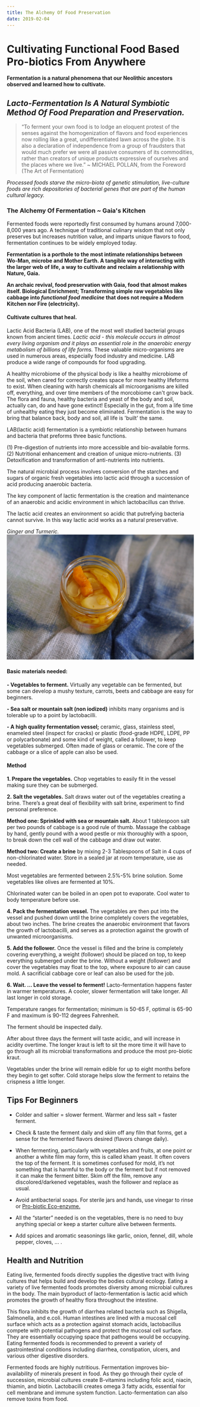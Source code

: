 ```yaml
---
title: The Alchemy Of Food Preservation
date: 2019-02-04
---
```


# Cultivating Functional Food Based Pro-biotics From Anywhere

**Fermentation is a natural phenomena that our Neolithic ancestors observed and learned how to cultivate.**

## *Lacto-Fermentation Is A Natural Symbiotic Method Of Food Preparation and Preservation.*

> “To ferment your own food is to lodge an eloquent protest of the senses against the homogenization of flavors and food experiences now rolling like a great, undifferentiated lawn across the globe. It is also a declaration of independence from a group of fraudsters that would much prefer we were all passive consumers of its commodities, rather than creators of unique products expressive of ourselves and the places where we live.” ~ MICHAEL POLLAN, from the Foreword (The Art of Fermentation)

*Processed foods starve the micro-biota of genetic stimulation, live-culture foods are rich depositories of bacterial genes that are part of the human cultural legacy.*

### The Alchemy Of Fermentation ~ Gaia's Kitchen

Fermented foods were reportedly first consumed by humans around 7,000-8,000 years ago. A technique of traditional culinary wisdom that not only preserves but increases nutrition value, and imparts unique flavors to food, fermentation continues to be widely employed today.

**Fermentation is a porthole to the most intimate relationships between Wo-Man, microbe and Mother Earth. A tangible way of interacting with the larger web of life, a way to cultivate and reclaim a relationship with Nature, Gaia.**

**An archaic revival, food preservation with Gaia, food that almost makes itself. Biological Enrichment; Transforming simple raw vegetables like cabbage into *functional food medicine* that does not require a Modern Kitchen nor Fire (electricity).**

#### Cultivate cultures that heal.
 
Lactic Acid Bacteria (LAB), one of the most well studied bacterial groups known from ancient times. *Lactic acid - this molecule occurs in almost every living organism and it plays an essential role in the anaerobic energy metabolism of billions of life forms.* These valuable micro-organisms are used in numerous areas, especially food industry and medicine. LAB produce a wide range of compounds for food upgrading.
 
A healthy microbiome of the physical body is like a healthy microbiome of the soil, when cared for correctly creates space for more healthy lifeforms to exist. When cleaning with harsh chemicals all microorganisms are killed off, everything, and over time members of the morcobiome can't grow back. The flora and fauna, healthy bacteria and yeast of the body and soil, actually can, do and have gone extinct! Especially in the gut, from a life time of unhealthy eating they just become eliminated. Fermentation is the way to bring that balance back, body and soil, all life is 'built' the same.
 
LAB(lactic acid) fermentation is a symbiotic relationship between humans and bacteria that preforms three basic functions.

(1) Pre-digestion of nutrients into more accessible and bio-available forms.
(2) Nutritional enhancement and creation of unique
micro-nutrients.
(3) Detoxification and transformation of anti-nutrients into nutrients.

The natural microbial process involves conversion of the starches and sugars of organic fresh vegetables into lactic acid through a succession of acid producing anaerobic bacteria. 

The key component of lactic fermentation is the creation and maintenance of an anaerobic and acidic environment in which lactobacillus can thrive. 

The lactic acid creates an environment so acidic that putrefying bacteria cannot survive. In this way lactic acid works as a natural preservative.

*Ginger and Turmeric.*
![Ginger and Turmeric](./lactoFermentImages/gingerTumeric_web.JPG)

#### Basic materials needed:

**- Vegetables to ferment.** Virtually any vegetable  can be fermented, but some can develop a mushy texture, carrots, beets and cabbage are easy for beginners.

**- Sea salt or mountain salt (non iodized)** inhibits many organisms and is tolerable up to a point by lactobacilli.

**- A high quality fermentation vessel;** ceramic, glass, stainless steel, enameled steel (inspect for cracks) or plastic (food-grade HDPE, LDPE, PP or polycarbonate) and some kind of weight, called a follower, to keep vegetables submerged. Often made of glass or ceramic. The core of the cabbage or a slice of apple can also be used.

#### Method

**1. Prepare the vegetables.**
Chop vegetables to easily fit in the vessel making sure they can be submerged.

**2. Salt the vegetables.**
Salt draws water out of the vegetables creating a brine.
There’s a great deal of flexibility with salt brine, experiment to find personal preference.

**Method one: Sprinkled with sea or mountain salt.** About 1 tablespoon salt per two pounds of cabbage is a good rule of thumb. Massage the cabbage by hand, gently pound with a wood pestle or mix thoroughly with a spoon, to break down the cell wall of the cabbage and draw out water.

**Method two: Create a brine** by mixing 2-3 Tablespoons of Salt in 4 cups of non-chlorinated water. Store in a sealed jar at room temperature, use as needed. 

Most vegetables are fermented between 2.5%-5% brine solution. Some vegetables like olives are fermented at 10%.

Chlorinated water can be boiled in an open pot to evaporate. Cool water to body temperature before use.

**4. Pack the fermentation vessel.**
The vegetables are then put into the vessel and pushed down until the brine completely covers the vegetables, about two inches. The brine creates the anaerobic environment that favors the growth of lactobacilli, and serves as a protection against the growth of unwanted microorganisms.

**5. Add the follower.**
Once the vessel is filled and the brine is completely covering everything, a weight (follower) should be placed on top, to keep everything submerged under the brine. Without a weight (follower) and cover the vegetables may float to the top, where exposure to air can cause mold. A sacrificial cabbage core or leaf can also be used for the job.

**6. Wait. ... Leave the vessel to ferment!**
Lacto-fermentation happens faster in warmer temperatures. A cooler, slower fermentation will take longer. All last longer in cold storage.

Temperature ranges for fermentation; minimum is 50-65 F, optimal is 65-90 F and maximum is 90-112 degrees Fahrenheit. 

The ferment should be inspected daily.

After about three days the ferment will taste acidic, and will increase in acidity overtime. The longer kraut is left to sit the more time it will have to go through all its microbial transformations and produce the most pro-biotic kraut.

Vegetables under the brine will remain edible for up to eight months before they begin to get softer. Cold storage helps slow the ferment to retains the crispness a little longer.

## Tips For Beginners
- Colder and saltier = slower ferment. Warmer and less salt = faster ferment.

- Check & taste the ferment daily and skim off any film that forms, get a sense for the fermented flavors desired (flavors change daily).

- When fermenting, particularly with vegetables and fruits, at one point or another a white film may form, this is called kham yeast. It often covers the top of the ferment. It is sometimes confused for mold, it’s not something that is harmful to the body or the ferment but if not removed it can make the ferment bitter. Skim off the film, remove any discolored/darkened vegetables, wash the follower and replace as usual.

- Avoid antibacterial soaps. For sterile jars and hands, use vinegar to rinse or [Pro-biotic Eco-enzyme.](./waterAlchemy.md)

- All the “starter” needed is on the vegetables, there is no need to buy anything special or keep a starter culture alive between ferments.

- Add spices and aromatic seasonings like garlic, onion, fennel, dill, whole pepper, cloves, ... .

## Health and Nutrition

Eating live, fermented foods directly supplies the digestive tract with living cultures that helps build and develop the bodies cultural ecology. Eating a variety of live fermented foods promotes diversity among microbial cultures in the body. The main byproduct of lacto-fermentation is lactic acid which promotes the growth of healthy flora throughout the intestine. 

This flora inhibits the growth of diarrhea related bacteria such as Shigella, Salmonella, and e.coli. Human intestines are lined with a mucosal cell surface which acts as a protection against stomach acids, lactobacillus compete with potential pathogens and protect the mucosal cell surface. They are essentially occupying space that pathogens would be occupying. Eating fermented foods is recommended to prevent a variety of gastrointestinal conditions including diarrhea, constipation, ulcers, and various other digestive disorders.

Fermented foods are highly nutritious. Fermentation improves bio-availability of minerals present in food. As they go through their cycle of succession, microbial cultures create B-vitamins including folic acid, niacin, thiamin, and biotin. Lactobacilli creates omega 3 fatty acids, essential for cell membrane and immune system function. Lacto-fermentation can also remove toxins from food. 


